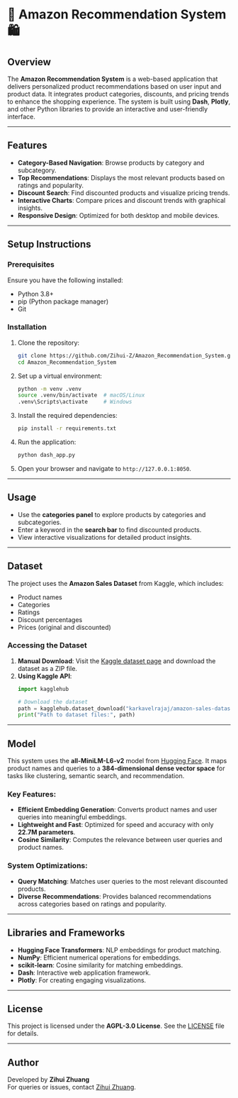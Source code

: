# 🛒 Amazon Recommendation System 🛍

## Overview
The **Amazon Recommendation System** is a web-based application that delivers personalized product recommendations based on user input and product data. It integrates product categories, discounts, and pricing trends to enhance the shopping experience. The system is built using **Dash**, **Plotly**, and other Python libraries to provide an interactive and user-friendly interface.

---

## Features
- **Category-Based Navigation**: Browse products by category and subcategory.
- **Top Recommendations**: Displays the most relevant products based on ratings and popularity.
- **Discount Search**: Find discounted products and visualize pricing trends.
- **Interactive Charts**: Compare prices and discount trends with graphical insights.
- **Responsive Design**: Optimized for both desktop and mobile devices.

---

## Setup Instructions

### Prerequisites
Ensure you have the following installed:
- Python 3.8+
- pip (Python package manager)
- Git

### Installation
1. Clone the repository:
    ```bash
    git clone https://github.com/Zihui-Z/Amazon_Recommendation_System.git
    cd Amazon_Recommendation_System
    ```

2. Set up a virtual environment:
    ```bash
    python -m venv .venv
    source .venv/bin/activate  # macOS/Linux
    .venv\Scripts\activate     # Windows
    ```

3. Install the required dependencies:
    ```bash
    pip install -r requirements.txt
    ```

4. Run the application:
    ```bash
    python dash_app.py
    ```

5. Open your browser and navigate to `http://127.0.0.1:8050`.

---

## Usage
- Use the **categories panel** to explore products by categories and subcategories.
- Enter a keyword in the **search bar** to find discounted products.
- View interactive visualizations for detailed product insights.

---

## Dataset
The project uses the **Amazon Sales Dataset** from Kaggle, which includes:
- Product names
- Categories
- Ratings
- Discount percentages
- Prices (original and discounted)

### Accessing the Dataset
1. **Manual Download**: Visit the [Kaggle dataset page](https://www.kaggle.com/datasets/karkavelrajaj/amazon-sales-dataset/data) and download the dataset as a ZIP file.
2. **Using Kaggle API**:
    ```python
    import kagglehub

    # Download the dataset
    path = kagglehub.dataset_download("karkavelrajaj/amazon-sales-dataset")
    print("Path to dataset files:", path)
    ```

---

## Model
This system uses the **all-MiniLM-L6-v2** model from [Hugging Face](https://huggingface.co/sentence-transformers/all-MiniLM-L6-v2). It maps product names and queries to a **384-dimensional dense vector space** for tasks like clustering, semantic search, and recommendation.

### Key Features:
- **Efficient Embedding Generation**: Converts product names and user queries into meaningful embeddings.
- **Lightweight and Fast**: Optimized for speed and accuracy with only **22.7M parameters**.
- **Cosine Similarity**: Computes the relevance between user queries and product names.

### System Optimizations:
- **Query Matching**: Matches user queries to the most relevant discounted products.
- **Diverse Recommendations**: Provides balanced recommendations across categories based on ratings and popularity.

---

## Libraries and Frameworks
- **Hugging Face Transformers**: NLP embeddings for product matching.
- **NumPy**: Efficient numerical operations for embeddings.
- **scikit-learn**: Cosine similarity for matching embeddings.
- **Dash**: Interactive web application framework.
- **Plotly**: For creating engaging visualizations.

---

## License
This project is licensed under the **AGPL-3.0 License**. See the [LICENSE](./LICENSE) file for details.

---

## Author
Developed by **Zihui Zhuang**  
For queries or issues, contact [Zihui Zhuang](mailto:zz3256@columbia.edu).


